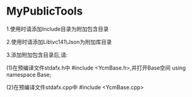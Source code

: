 # MyPublicTools
1.使用时请添加Include目录为附加包含目录

2.使用时请添加Lib\vc141\Json为附加库目录

3.添加附加包含目录后,请:

  (1)在预编译文件stdafx.h中 #include <YcmBase.h>,并打开Base空间 using namespace Base;
  
  (2)在预编译文件stdafx.cpp中 #include <YcmBase.cpp>
